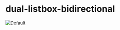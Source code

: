 # dual-listbox-bidirectional



<a target="_blank" rel="noopener noreferrer" href="/sachchiprajapati/dual-listbox-bidirectional/blob/master/screenshots/Capture1.PNG"><img src="/sachchiprajapati/dual-listbox-bidirectional/blob/master/screenshots/Capture1.PNG" alt="Default" style="max-width:100%;"></a>
